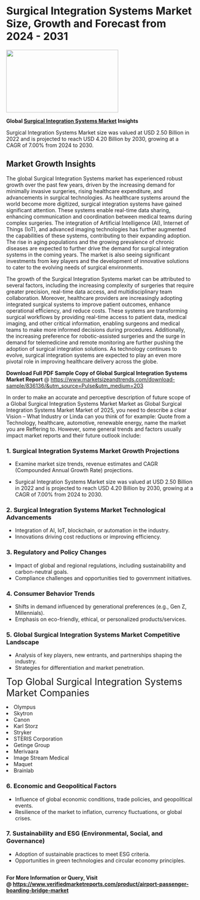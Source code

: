 <H1>Surgical Integration Systems Market Size, Growth and Forecast from 2024 - 2031</H1><img class="aligncenter size-medium wp-image-584254" src="https://thirdeyenews.in/wp-content/uploads/2024/09/Global-Market-Research-300x168.jpeg" alt="" width="300" height="168" /><p><strong>Global&nbsp;<a href="https://www.marketsizeandtrends.com/download-sample/836136/&amp;utm_source=Pulse&amp;utm_medium=203">Surgical Integration Systems Market</a> Insights</strong></p><p>Surgical Integration Systems Market size was valued at USD 2.50 Billion in 2022 and is projected to reach USD 4.20 Billion by 2030, growing at a CAGR of 7.00% from 2024 to 2030.</p><p><h2>Market Growth Insights</h2> <p>The global Surgical Integration Systems market has experienced robust growth over the past few years, driven by the increasing demand for minimally invasive surgeries, rising healthcare expenditure, and advancements in surgical technologies. As healthcare systems around the world become more digitized, surgical integration systems have gained significant attention. These systems enable real-time data sharing, enhancing communication and coordination between medical teams during complex surgeries. The integration of Artificial Intelligence (AI), Internet of Things (IoT), and advanced imaging technologies has further augmented the capabilities of these systems, contributing to their expanding adoption. The rise in aging populations and the growing prevalence of chronic diseases are expected to further drive the demand for surgical integration systems in the coming years. The market is also seeing significant investments from key players and the development of innovative solutions to cater to the evolving needs of surgical environments. </p> <p>The growth of the Surgical Integration Systems market can be attributed to several factors, including the increasing complexity of surgeries that require greater precision, real-time data access, and multidisciplinary team collaboration. Moreover, healthcare providers are increasingly adopting integrated surgical systems to improve patient outcomes, enhance operational efficiency, and reduce costs. These systems are transforming surgical workflows by providing real-time access to patient data, medical imaging, and other critical information, enabling surgeons and medical teams to make more informed decisions during procedures. Additionally, the increasing preference for robotic-assisted surgeries and the surge in demand for telemedicine and remote monitoring are further pushing the adoption of surgical integration solutions. As technology continues to evolve, surgical integration systems are expected to play an even more pivotal role in improving healthcare delivery across the globe. </p><p><span class=""><strong>Download Full PDF Sample Copy of Global Surgical Integration Systems Market Report</strong> @ <a href="https://www.marketsizeandtrends.com/download-sample/836136/&amp;utm_source=Pulse&amp;utm_medium=203" target="_blank">https://www.marketsizeandtrends.com/download-sample/836136/&amp;utm_source=Pulse&amp;utm_medium=203</a></span></p><p>In order to make an accurate and perceptive description of future scope of a Global&nbsp;Surgical Integration Systems Market Market as Global&nbsp;Surgical Integration Systems Market Market of 2025, you need to describe a clear Vision &ndash; What Industry or Linda can you think of for example: Quote from a Technology, healthcare, automotive, renewable energy, name the market you are Reffering to. However, some general trends and factors usually impact market reports and their future outlook include:</p><h3>1.&nbsp;<strong>Surgical Integration Systems Market Growth Projections</strong></h3><ul><li>Examine market size trends, revenue estimates and CAGR (Compounded Annual Growth Rate) projections.</li><li><p>Surgical Integration Systems Market size was valued at USD 2.50 Billion in 2022 and is projected to reach USD 4.20 Billion by 2030, growing at a CAGR of 7.00% from 2024 to 2030.</p></li></ul><h3>2.&nbsp;<strong>Surgical Integration Systems Market Technological Advancements</strong></h3><ul><li>Integration of AI, IoT, blockchain, or automation in the industry.</li><li>Innovations driving cost reductions or improving efficiency.</li></ul><h3>3.&nbsp;<strong>Regulatory and Policy Changes</strong></h3><ul><li>Impact of global and regional regulations, including sustainability and carbon-neutral goals.</li><li>Compliance challenges and opportunities tied to government initiatives.</li></ul><h3>4.&nbsp;<strong>Consumer Behavior Trends</strong></h3><ul><li>Shifts in demand influenced by generational preferences (e.g., Gen Z, Millennials).</li><li>Emphasis on eco-friendly, ethical, or personalized products/services.</li></ul><h3>5.&nbsp;<strong>Global Surgical Integration Systems Market Competitive Landscape</strong></h3><ul><li>Analysis of key players, new entrants, and partnerships shaping the industry.</li><li>Strategies for differentiation and market penetration.</li></ul><p data-pm-slice="1 1 []"><span style="color: inherit; font-family: inherit; font-size: 25px;">Top Global Surgical Integration Systems Market Companies</span></p><div class="" data-test-id=""><p><li>Olympus</li><li> Skytron</li><li> Canon</li><li> Karl Storz</li><li> Stryker</li><li> STERIS Corporation</li><li> Getinge Group</li><li> Merivaara</li><li> Image Stream Medical</li><li> Maquet</li><li> Brainlab</li></p></div><h3>6.&nbsp;<strong>Economic and Geopolitical Factors</strong></h3><ul><li>Influence of global economic conditions, trade policies, and geopolitical events.</li><li>Resilience of the market to inflation, currency fluctuations, or global crises.</li></ul><h3>7.&nbsp;<strong>Sustainability and ESG (Environmental, Social, and Governance)</strong></h3><ul><li>Adoption of sustainable practices to meet ESG criteria.</li><li>Opportunities in green technologies and circular economy principles.</li></ul><h2><strong style="font-size: 14px;">For More Information or Query, Visit @&nbsp;</strong><a style="background-color: #ffffff; font-size: 14px;" href="https://www.marketsizeandtrends.com/report/surgical-integration-systems-market/" target="_blank">https://www.verifiedmarketreports.com/product/airport-passenger-boarding-bridge-market</a></h2>
